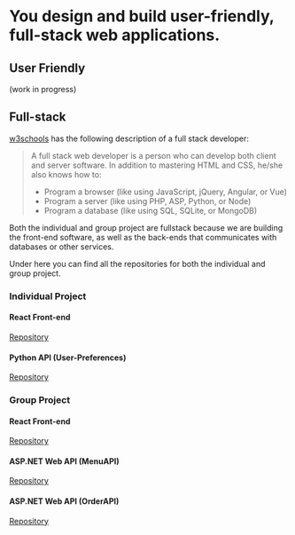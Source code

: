 # You design and build user-friendly, full-stack web applications.

## User Friendly
(work in progress)

## Full-stack
[w3schools](https://www.w3schools.com/whatis/whatis_fullstack.asp) has the following description of a full stack developer:
>A full stack web developer is a person who can develop both client and server software.
>In addition to mastering HTML and CSS, he/she also knows how to:
>- Program a browser (like using JavaScript, jQuery, Angular, or Vue)
>- Program a server (like using PHP, ASP, Python, or Node)
>- Program a database (like using SQL, SQLite, or MongoDB)

Both the individual and group project are fullstack because we are building the front-end software, as well as the back-ends that communicates with databases or other services.

Under here you can find all the repositories for both the individual and group project.

### Individual Project
#### React Front-end
[Repository](https://github.com/IPS3-DB04-Teun-Mos-Lukas-Jansen/Dashboard-Front-End)
#### Python API (User-Preferences)
[Repository](https://github.com/IPS3-DB04-Teun-Mos-Lukas-Jansen/User-Preferences-API)

### Group Project
#### React Front-end
[Repository](https://github.com/Modus-1/customer-frontend)
#### ASP.NET Web API (MenuAPI)
[Repository](https://github.com/Modus-1/menu-api)
#### ASP.NET Web API (OrderAPI)
[Repository](https://github.com/Modus-1/order-api)
